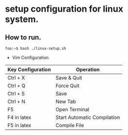 # setup configuration for linux system.


## How to run.
```console
foo:~$ bash ./linux-setup.sh
```


- Vim Configuration

| Key Configuration  | Operation				   |
| ------------------ | --------------------------- |
| Ctrl + X			 | Save & Quit				   |
| Ctrl + Q			 | Force Quit				   |
| Ctrl + S			 | Save						   |
| Ctrl + N			 | New Tab					   |
| F5				 | Open Terminal			   |
| F4 in latex		 | Start Automatic Compilation |
| F5 in latex		 | Compile File				   |


